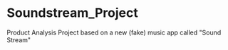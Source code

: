 # Soundstream_Project
Product Analysis Project based on a new (fake) music app called "Sound Stream"
